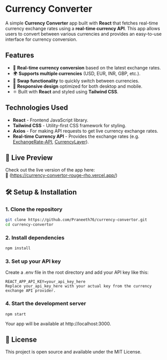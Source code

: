 # Currency Converter

A simple **Currency Converter** app built with **React** that fetches real-time currency exchange rates using a **real-time currency API**. This app allows users to convert between various currencies and provides an easy-to-use interface for currency conversion.

## Features

- 💱 **Real-time currency conversion** based on the latest exchange rates.
- 🌍 **Supports multiple currencies** (USD, EUR, INR, GBP, etc.).
- 🔄 **Swap functionality** to quickly switch between currencies.
- 📱 **Responsive design** optimized for both desktop and mobile.
- ⚛️ Built with **React** and styled using **Tailwind CSS**.

## Technologies Used

- **React** - Frontend JavaScript library.
- **Tailwind CSS** - Utility-first CSS framework for styling.
- **Axios** - For making API requests to get live currency exchange rates.
- **Real-time Currency API** - Provides the exchange rates (e.g. [ExchangeRate-API](https://www.exchangerate-api.com/), [CurrencyLayer](https://currencylayer.com/)).

## 🚀 Live Preview

Check out the live version of the app here:  
🔗 (https://currency-convertor-rouge-rho.vercel.app/)

## 🛠️ Setup & Installation

### 1. Clone the repository

```bash
git clone https://github.com/Praneeth76/currency-convertor.git
cd currency-convertor
```

### 2. Install dependencies
```bash
npm install
```

### 3. Set up your API key
Create a .env file in the root directory and add your API key like this:
```
REACT_APP_API_KEY=your_api_key_here
Replace your_api_key_here with your actual key from the currency exchange API provider.
```

### 4. Start the development server
```
npm start
```
Your app will be available at http://localhost:3000.

## 📄 License
This project is open source and available under the MIT License.
